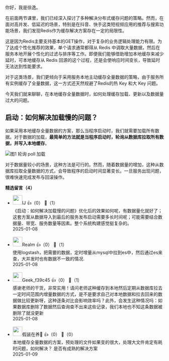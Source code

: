 你好，我是徐逸。

在前面两节课里，我们已经深入探讨了多种解决分布式缓存问题的策略。然而，在面对高并发、低延迟的场景，特别是在抖音、快手这类短视频应用的推荐与搜索功能场景，我们发现Redis作为缓存解决方案存在一定的局限性。

这是因为Redis主要支持基本的GET操作，对于复杂的业务逻辑处理能力有限。为了达成个性化推荐的效果，单个请求通常都得从 Redis 中调取大量数据，然后在服务本地开展个性化的过滤与排序等工作。即便我们能够借助增加本地缓存来减少延时，可本地缓存从 Redis 回源的这个过程，还是会使响应时间变长，导致延时无法达到性能要求。

对于这类场景，我们更倾向于采用服务本地主动缓存全量数据的策略，由于服务所有实例缓存了全量数据，这一方式还天然规避了Redis的热 Key 和大 Key 问题。

今天我们就来聊聊，在本地缓存全量数据时，如何处理缓存加载、更新以及数据量过大的问题。

## 启动：如何解决加载慢的问题？

如果采用本地缓存全量数据的方案，那么当程序启动时，我们就需要加载所有数据。对于数据的加载，**最简单的方法就是当程序启动时，轮询从数据库拉取所有数据，并写入本地缓存**。

![](https://static001.geekbang.org/resource/image/b0/47/b0e32cb435580170a2e8e6b3c9356947.jpg?wh=2056x1308 "图1 轮询 poll 加载")

对于数据量较小的场景，这种方法是可行的。然而，随着数据量的增加，这种从数据库拉取全量数据的方式，会导致程序的启动时间显著变长。一旦服务出现问题，很难快速完成发布与回滚操作。
<div><strong>精选留言（4）</strong></div><ul>
<li><img src="https://static001.geekbang.org/account/avatar/00/27/19/fe/d31344db.jpg" width="30px"><span>lJ</span> 👍（0） 💬（1）<div>《启动：如何解决加载慢的问题》优化后的效果如何呢，有数据量化就好了；这套方案从数据导入到最后的服务发布启动需要多长时间呢；可能需要结合数据量、带宽、服务数量等因素。整个系统构建感觉挺复杂的。</div>2025-01-08</li><br/><li><img src="https://static001.geekbang.org/account/avatar/00/10/7f/d3/b5896293.jpg" width="30px"><span>Realm</span> 👍（0） 💬（1）<div>使用logstash，把需要的数据，定时增量从mysql中拉到es中，然后通过es来查，大并发时也有数据不一致的情况.</div>2025-01-08</li><br/><li><img src="" width="30px"><span>Geek_f39c45</span> 👍（0） 💬（1）<div>感谢老师的干货，非常实用！请问老师这种缓存到本地然后定期从数据库拉去一定时间范围内增量数据的方式，是不是要求自己对本地数据和拉去回来的数据做比较更新呀，这种逐条对比会影响效率吗？此外，会发生这种情况吗：如果数据库删除了数据然后查询查不出来这些记录，我们本地也不知这条数据被删除了就没更新</div>2025-01-08</li><br/><li><img src="https://static001.geekbang.org/account/avatar/00/11/00/f0/fe94061e.jpg" width="30px"><span>假装在养🐷</span> 👍（0） 💬（0）<div>本地缓存全量数据的方案，预处理的文件如果变的很大，处理大文件肯定有耗时问题，如何解决？ 是否有成熟的解决方案</div>2025-01-09</li><br/>
</ul>